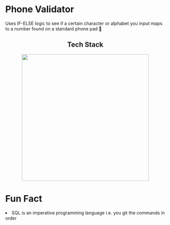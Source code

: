 # Phone Validator

Uses IF-ELSE logic to see if a certain character or alphabet you input maps to a number found on a standard phone pad 📱 

<h2 align="center" width="1200px"> Tech Stack </h2> 
<p align="center">
  <img width="400px" src="https://skillicons.dev/icons?i=postgres,git,vscode&perline=10" />
</p>


# Fun Fact

<li>SQL is an imperative programming language i.e. you git the commands in order</li>
